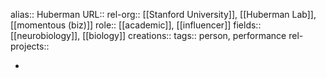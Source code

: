 alias:: Huberman
URL::
rel-org:: [[Stanford University]], [[Huberman Lab]], [[momentous (biz)]] 
role:: [[academic]], [[influencer]] 
fields:: [[neurobiology]], [[biology]] 
creations:: 
tags:: person, performance
rel-projects::


-